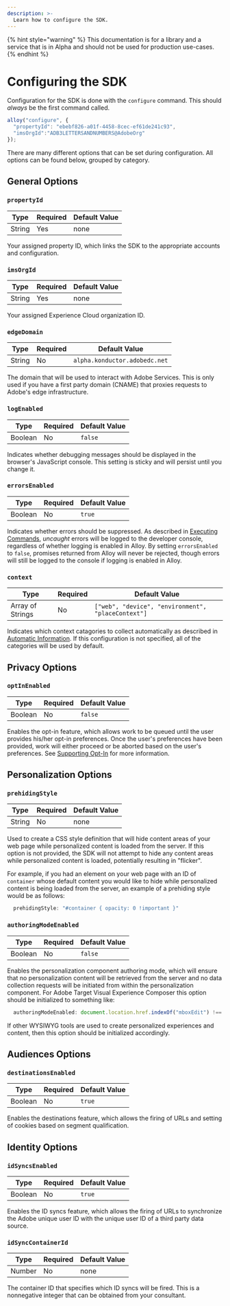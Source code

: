 ```yaml
---
description: >-
  Learn how to configure the SDK.
---
```


{% hint style="warning" %}
This documentation is for a library and a service that is in Alpha and should not be used for production use-cases. 
{% endhint %}

# Configuring the SDK

Configuration for the SDK is done with the `configure` command. This should _always_ be the first command called.

```javascript
alloy("configure", {
  "propertyId": "ebebf826-a01f-4458-8cec-ef61de241c93",
  "imsOrgId":"ADB3LETTERSANDNUMBERS@AdobeOrg"
});
```

There are many different options that can be set during configuration. All options can be found below, grouped by category.

## General Options

### `propertyId`

| **Type** | **Required** | **Default Value** |
| -- | -- | -- |
| String | Yes | none |

Your assigned property ID, which links the SDK to the appropriate accounts and configuration.

### `imsOrgId`

| **Type** | **Required** | **Default Value** |
| -- | -- | -- |
| String | Yes | none |

Your assigned Experience Cloud organization ID.

### `edgeDomain`

| **Type** | **Required** | **Default Value** |
| -- | -- | -- |
| String | No | `alpha.konductor.adobedc.net` |

The domain that will be used to interact with Adobe Services. This is only used if you have a first party domain (CNAME) that proxies requests to Adobe's edge infrastructure.

### `logEnabled`

| **Type** | **Required** | **Default Value** |
| -- | -- | -- |
| Boolean | No | `false` |

Indicates whether debugging messages should be displayed in the browser's JavaScript console. This setting is sticky and will persist until you change it. 

### `errorsEnabled`

| **Type** | **Required** | **Default Value** |
| -- | -- | -- |
| Boolean | No | `true` |

Indicates whether errors should be suppressed. As described in [Executing Commands](executing-commands.md), _uncaught_ errors will be logged to the developer console, regardless of whether logging is enabled in Alloy. By setting `errorsEnabled` to `false`, promises returned from Alloy will never be rejected, though errors will still be logged to the console if logging is enabled in Alloy. 

### `context`

| **Type** | **Required** | **Default Value** |
| -- | -- | -- |
| Array of Strings | No | `["web", "device", "environment", "placeContext"]` |

Indicates which context catagories to collect automatically as described in [Automatic Information](reference/automatic-information.md).  If this configuration is not specified, all of the categories will be used by default.

## Privacy Options

### `optInEnabled`

| **Type** | **Required** | **Default Value** |
| -- | -- | -- |
| Boolean | No | `false` |
 
Enables the opt-in feature, which allows work to be queued until the user provides his/her opt-in preferences. Once the user's preferences have been provided, work will either proceed or be aborted based on the user's preferences. See [Supporting Opt-In](supporting-opt-in.md) for more information.

## Personalization Options

### `prehidingStyle`

| **Type** | **Required** | **Default Value** |
| -- | -- | -- |
| String | No | none |
 
Used to create a CSS style definition that will hide content areas of your web page while personalized content is loaded from the server. If this option is not provided, the SDK will not attempt to hide any content areas while personalized content is loaded, potentially resulting in "flicker".

For example, if you had an element on your web page with an ID of `container` whose default content you would like to hide while personalized content is being loaded from the server, an example of a prehiding style would be as follows:

```javascript
  prehidingStyle: "#container { opacity: 0 !important }"
```


### `authoringModeEnabled`

| **Type** | **Required** | **Default Value** |
| -- | -- | -- |
| Boolean | No | `false` |
 
Enables the personalization component authoring mode, which will ensure that no personalization content will be retrieved from the server and no data collection requests will be initiated from within the personalization component.
For Adobe Target Visual Experience Composer this option should be initialized to something like:
```javascript
  authoringModeEnabled: document.location.href.indexOf("mboxEdit") !== -1
```
If other WYSIWYG tools are used to create personalized experiences and content, then this option should be initialized accordingly.

## Audiences Options

### `destinationsEnabled`

| **Type** | **Required** | **Default Value** |
| -- | -- | -- |
| Boolean | No | `true` |
 
Enables the destinations feature, which allows the firing of URLs and setting of cookies based on segment qualification.

## Identity Options

### `idSyncsEnabled`

| **Type** | **Required** | **Default Value** |
| -- | -- | -- |
| Boolean | No | `true` |
 
Enables the ID syncs feature, which allows the firing of URLs to synchronize the Adobe unique user ID with the unique user ID of a third party data source.

### `idSyncContainerId`

| **Type** | **Required** | **Default Value** |
| -- | -- | -- |
| Number | No | none |
 
The container ID that specifies which ID syncs will be fired. This is a nonnegative integer that can be obtained from your consultant.